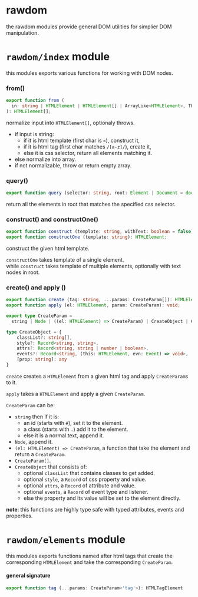 # rawdom
the rawdom modules provide general DOM utilities for simplier DOM manipulation.

# `rawdom/index` module
this modules exports various functions for working with DOM nodes.

### from()
```typescript
export function from (
  in: string | HTMLElement | HTMLElement[] | ArrayLike<HTMLElement>, Throw: boolean = false
): HTMLElement[];
```
normalize input into `HTMLElement[]`, optionaly throws.    
- if input is string:
	- if it is html template (first char is `<`), construct it,
	- if it is html tag (first char matches `/[a-z]/`), create it,
	- else it is css selector, return all elements matching it.
- else normalize into array.
- if not normalizable, throw or return empty array.

### query()
```typescript
export function query (selector: string, root: Element | Document = document): HTMLElement[];
```
return all the elements in root that matches the specified css selector.

### construct() and constructOne()
```typescript
export function construct (template: string, withText: boolean = false): (HTMLElement | Text)[];
export function constructOne (template: string): HTMLElement;
```
construct the given html template.

`constructOne` takes template of a single element.    
while `construct` takes template of multiple elements, optionally with text nodes in root.

### create() and apply ()
```typescript
export function create (tag: string, ...params: CreateParam[]): HTMLElement;
export function apply (el: HTMLElement, param: CreateParam): void;

export type CreateParam = 
  string | Node | ((el: HTMLElement) => CreateParam) | CreateObject | CreateParam[];

type CreateObject = {
	classList?: string[],
	style?: Record<string, string>,
	attrs?: Record<string, string | number | boolean>,
	events?: Record<string, (this: HTMLElement, evn: Event) => void>,
	[prop: string]: any
}
```
`create` creates a `HTMLElement` from a given html tag and apply `CreateParam`s to it.
    
`apply` takes a `HTMLElement` and apply a given `CreateParam`.

`CreateParam` can be:
- `string` then if it is:
	- an id (starts with `#`), set it to the element.
	- a class (starts with `.`) add it to the element.
	- else it is a normal text, append it.
- `Node`, append it.
- `(el: HTMLElement) => CreateParam`, a function that take the element and return a `CreateParam`.
- `CreateParam[]`.
- `CreateObject` that consists of:
	- optional `classList` that contains classes to get added.
	- optional `style`, a `Record` of css property and value.
	- optional `attrs`, a `Record` of attribute and value.
	- optional `events`, a `Record` of event type and listener.
	- else the property and its value will be set to the element directly.

**note**: this functions are highly type safe with typed attributes, events and properties.

# `rawdom/elements` module
this modules exports functions named after html tags that create the corresponding `HTMLElement`
and take the corresponding `CreateParam`.

#### general signature
```typescript
export function tag (...params: CreateParam<'tag'>): HTMLTagElement
```
